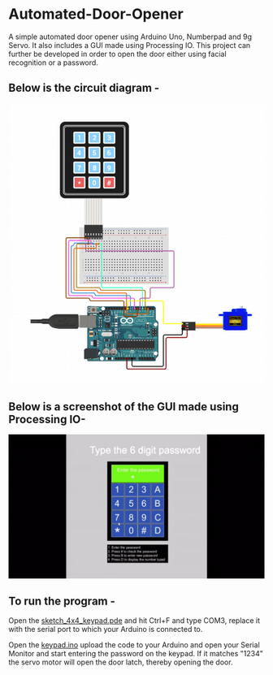 # Automated-Door-Opener

A simple automated door opener using  Arduino Uno, Numberpad and 9g Servo. It also includes a GUI made using Processing IO.
This project can further be developed in order to open the door either using facial recognition or a password.

<h2>Below is the circuit diagram -</h2> 

![alt circuit](https://github.com/adimehta03/Automated-Door-Opener/blob/master/final.png)

<h2>Below is a screenshot of the GUI made using Processing IO-</h2>

![alt gui](https://github.com/adimehta03/Automated-Door-Opener/blob/master/prio.png)

<h2>To run the program - </h2>
Open the <a href="https://github.com/adimehta03/Automated-Door-Opener/blob/master/sketch_4x4_keypad/sketch_4x4_keypad.pde">sketch_4x4_keypad.pde</a> and hit Ctrl+F and type COM3, replace it with the serial port to which your Arduino is connected to.

Open the <a href="https://github.com/adimehta03/Automated-Door-Opener/blob/master/keypad/keypad.ino">keypad.ino</a> upload the code to your Arduino and open your Serial Monitor and start entering the password on the keypad. If it matches "1234" the servo motor will open the door latch, thereby opening the door.
